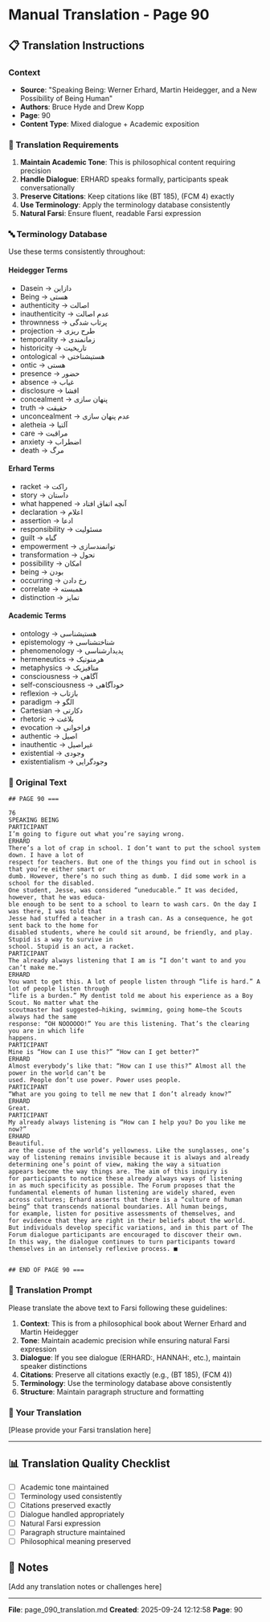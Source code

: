 # Manual Translation - Page 90

## 📋 Translation Instructions

### Context
- **Source**: "Speaking Being: Werner Erhard, Martin Heidegger, and a New Possibility of Being Human"
- **Authors**: Bruce Hyde and Drew Kopp
- **Page**: 90
- **Content Type**: Mixed dialogue + Academic exposition

### 🎯 Translation Requirements

1. **Maintain Academic Tone**: This is philosophical content requiring precision
2. **Handle Dialogue**: ERHARD speaks formally, participants speak conversationally
3. **Preserve Citations**: Keep citations like (BT 185), (FCM 4) exactly
4. **Use Terminology**: Apply the terminology database consistently
5. **Natural Farsi**: Ensure fluent, readable Farsi expression

### 🔤 Terminology Database

Use these terms consistently throughout:

#### Heidegger Terms
- Dasein → دازاین
- Being → هستی
- authenticity → اصالت
- inauthenticity → عدم اصالت
- thrownness → پرتاب شدگی
- projection → طرح ریزی
- temporality → زمانمندی
- historicity → تاریخیت
- ontological → هستیشناختی
- ontic → هستی
- presence → حضور
- absence → غیاب
- disclosure → افشا
- concealment → پنهان سازی
- truth → حقیقت
- unconcealment → عدم پنهان سازی
- aletheia → آلتیا
- care → مراقبت
- anxiety → اضطراب
- death → مرگ

#### Erhard Terms
- racket → راکت
- story → داستان
- what happened → آنچه اتفاق افتاد
- declaration → اعلام
- assertion → ادعا
- responsibility → مسئولیت
- guilt → گناه
- empowerment → توانمندسازی
- transformation → تحول
- possibility → امکان
- being → بودن
- occurring → رخ دادن
- correlate → همبسته
- distinction → تمایز

#### Academic Terms
- ontology → هستیشناسی
- epistemology → شناختشناسی
- phenomenology → پدیدارشناسی
- hermeneutics → هرمنوتیک
- metaphysics → متافیزیک
- consciousness → آگاهی
- self-consciousness → خودآگاهی
- reflexion → بازتاب
- paradigm → الگو
- Cartesian → دکارتی
- rhetoric → بلاغت
- evocation → فراخوانی
- authentic → اصیل
- inauthentic → غیراصیل
- existential → وجودی
- existentialism → وجودگرایی


### 📝 Original Text

```
## PAGE 90 ===

76
SPEAKING BEING
PARTICIPANT
I’m going to figure out what you’re saying wrong.
ERHARD
There’s a lot of crap in school. I don’t want to put the school system down. I have a lot of 
respect for teachers. But one of the things you find out in school is that you’re either smart or 
dumb. However, there’s no such thing as dumb. I did some work in a school for the disabled. 
One student, Jesse, was considered “uneducable.” It was decided, however, that he was educa-
ble enough to be sent to a school to learn to wash cars. On the day I was there, I was told that 
Jesse had stuffed a teacher in a trash can. As a consequence, he got sent back to the home for 
disabled students, where he could sit around, be friendly, and play. Stupid is a way to survive in 
school. Stupid is an act, a racket.
PARTICIPANT
The already always listening that I am is “I don’t want to and you can’t make me.”
ERHARD
You want to get this. A lot of people listen through “life is hard.” A lot of people listen through 
“life is a burden.” My dentist told me about his experience as a Boy Scout. No matter what the 
scoutmaster had suggested—hiking, swimming, going home—the Scouts always had the same 
response: “OH NOOOOOO!” You are this listening. That’s the clearing you are in which life 
happens. 
PARTICIPANT
Mine is “How can I use this?” “How can I get better?”
ERHARD
Almost everybody’s like that: “How can I use this?” Almost all the power in the world can’t be 
used. People don’t use power. Power uses people.
PARTICIPANT
“What are you going to tell me new that I don’t already know?”
ERHARD
Great.
PARTICIPANT
My already always listening is “How can I help you? Do you like me now?”
ERHARD
Beautiful.
are the cause of the world’s yellowness. Like the sunglasses, one’s 
way of listening remains invisible because it is always and already 
determining one’s point of view, making the way a situation 
appears become the way things are. The aim of this inquiry is 
for participants to notice these already always ways of listening 
in as much specificity as possible. The Forum proposes that the 
fundamental elements of human listening are widely shared, even 
across cultures; Erhard asserts that there is a “culture of human 
being” that transcends national boundaries. All human beings, 
for example, listen for positive assessments of themselves, and 
for evidence that they are right in their beliefs about the world. 
But individuals develop specific variations, and in this part of The 
Forum dialogue participants are encouraged to discover their own. 
In this way, the dialogue continues to turn participants toward 
themselves in an intensely reflexive process. ■


## END OF PAGE 90 ===
```

### 🤖 Translation Prompt

Please translate the above text to Farsi following these guidelines:

1. **Context**: This is from a philosophical book about Werner Erhard and Martin Heidegger
2. **Tone**: Maintain academic precision while ensuring natural Farsi expression
3. **Dialogue**: If you see dialogue (ERHARD:, HANNAH:, etc.), maintain speaker distinctions
4. **Citations**: Preserve all citations exactly (e.g., (BT 185), (FCM 4))
5. **Terminology**: Use the terminology database above consistently
6. **Structure**: Maintain paragraph structure and formatting

### 📄 Your Translation

[Please provide your Farsi translation here]

---

## 📊 Translation Quality Checklist

- [ ] Academic tone maintained
- [ ] Terminology used consistently
- [ ] Citations preserved exactly
- [ ] Dialogue handled appropriately
- [ ] Natural Farsi expression
- [ ] Paragraph structure maintained
- [ ] Philosophical meaning preserved

## 📝 Notes

[Add any translation notes or challenges here]

---

**File**: page_090_translation.md
**Created**: 2025-09-24 12:12:58
**Page**: 90
